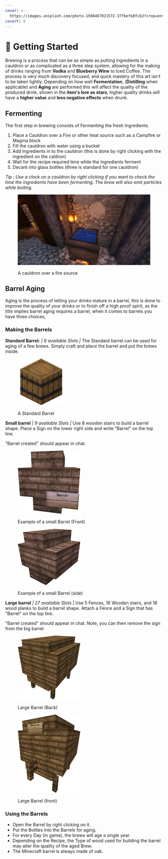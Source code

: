 ```yaml
---
cover: >-
  https://images.unsplash.com/photo-1566467021572-37fbefe8fcb2?crop=entropy&cs=tinysrgb&fm=jpg&ixid=MnwxOTcwMjR8MHwxfHNlYXJjaHw2fHxiYXJyZWxzfGVufDB8fHx8MTY3OTQzMTI5NA&ixlib=rb-4.0.3&q=80
coverY: 0
---
```


# 🍻 Getting Started

Brewing is a process that can be as simple as putting ingredients in a cauldron or as complicated as a three step system, allowing for the making of drinks ranging from **Vodka** and **Blueberry Wine** to Iced Coffee. The process is very much discovery focused, and quick mastery of this art isn't to be taken lightly. Depending on how well **Fermentation**, (**Distilling** when applicable) and **Aging** are performed this will affect the quality of the produced drink, shown in the **item's lore as stars**, higher quality drinks will have a **higher value** and **less negative effects** when drunk.

## Fermenting

The first step in brewing consists of Fermenting the fresh Ingredients.

1. Place a Cauldron over a Fire or other heat source such as a Campfire or Magma block
2. Fill the cauldron with water using a bucket
3. Add Ingredients in to the cauldron (this is done by right clicking with the ingredient on the caldron)
4. Wait for the recipe required time while the ingredients ferment
5. Decant into glass bottles (three is standard for one cauldron)

_Tip : Use a clock on a cauldron by right clicking if you want to check the time the ingredients have been fermenting. The brew will also emit particles while boiling._

<figure><img src="../../.gitbook/assets/image (15).png" alt=""><figcaption><p>A cauldron over a fire source</p></figcaption></figure>

## Barrel Aging

Aging is the process of letting your drinks mature in a barrel, this is done to improve the quality of your drinks or to finish off a high proof spirit, as the title implies barrel aging requires a barrel, when it comes to barrels you have three choices,

### Making the Barrels

**Standard Barrel:** _| 6 available Slots |_ The Standard barrel can be used for aging of a few brews. Simply craft and place the barrel and put the brews inside.

<figure><img src="../../.gitbook/assets/image (6).png" alt=""><figcaption><p>A Standard Barrel</p></figcaption></figure>

**Small barrel** _| 9 available Slots |_ Use 8 wooden stairs to build a barrel shape. Place a Sign on the lower right side and write "Barrel" on the top line.

"Barrel created" should appear in chat.

<div>

<figure><img src="../../.gitbook/assets/image (10).png" alt=""><figcaption><p>Example of a small Barrel (Front)</p></figcaption></figure>

 

<figure><img src="../../.gitbook/assets/image (7) (1).png" alt=""><figcaption><p>Example of a small Barrel (side)</p></figcaption></figure>

</div>

**Large barrel** _| 27 available Slots_ | Use 5 Fences, 16 Wooden stairs, and 18 wood planks to build a barrel shape. Attach a Fence and a Sign that has "Barrel" on the top line.

"Barrel created" should appear in chat. Note, you can then remove the sign from the big barrel

<div>

<figure><img src="../../.gitbook/assets/image (1) (1).png" alt=""><figcaption><p>Large Barrel (Back)</p></figcaption></figure>

 

<figure><img src="../../.gitbook/assets/image (4).png" alt=""><figcaption><p>Large Barrel (front)</p></figcaption></figure>

</div>

### Using the Barrels

* Open the Barrel by right clicking on it.
* Put the Bottles into the Barrels for aging.
* For every Day (in game), the brews will age a single year.
* Depending on the Recipe, the Type of wood used for building the barrel may alter the quality of the aged Brew.
* The Minecraft barrel is always made of oak.
